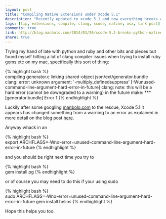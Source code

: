 ```yaml
---
layout: post
title: "Compiling Native Extensions under Xcode 5.1"
description: "Recently updated to xcode 5.1 and now everything breaks as clang has changed. This is how you can get around the “clang: error: unknown argument” error"
tags: [tip, extensions, compile, clang, xcode, native, osx, link post]
comments: true
link: http://blog.manbolo.com/2014/03/26/xcode-5.1-breaks-python-native-extensions-and-ruby-gems
share: true
---
```


Trying my hand of late with python and ruby and other bits and pieces but found myself hitting a lot of clang compiler issues when trying to install ruby gems etc on my mac, specifically this sort of thing:

{% highlight bash %}	
	compiling generator.c
	linking shared-object json/ext/generator.bundle
	clang: error: unknown argument: '-multiply_definedsuppress' [-Wunused-command-line-argument-hard-error-in-future]
	clang: note: this will be a hard error (cannot be downgraded to a warning) in the future
	make: *** [generator.bundle] Error 1
{% endhighlight %}	

Luckily after some googling [manbolo.com](blog.manbolo.com) to the rescue, Xcode 5.1 it appears has changed something from a warning to an error as explained in more detail on the blog post [here](http://blog.manbolo.com/2014/03/26/xcode-5.1-breaks-python-native-extensions-and-ruby-gems). 

Anyway whack in an 

{% highlight bash %}	
	export ARCHFLAGS=-Wno-error=unused-command-line-argument-hard-error-in-future
{% endhighlight %}

and you should be right next time you try to 

{% highlight bash %}	
	gem install pg
{% endhighlight %}

or of course you may need to do this if your using sudo

{% highlight bash %}		
	sudo ARCHFLAGS=-Wno-error=unused-command-line-argument-hard-error-in-future gem install helios
{% endhighlight %}

Hope this helps you too. 